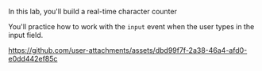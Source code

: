 In this lab, you'll build a real-time character counter

You'll practice how to work with the ``input`` event when the user types in the input field.

https://github.com/user-attachments/assets/dbd99f7f-2a38-46a4-afd0-e0dd442ef85c


